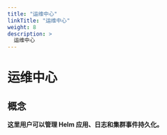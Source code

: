 ```yaml
---
title: "运维中心"
linkTitle: "运维中心"
weight: 8
description: >
  运维中心
---
```

# 运维中心

## 概念

**这里用户可以管理 Helm 应用、日志和集群事件持久化。**



